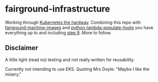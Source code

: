# fairground-infrastructure

Working through [Kubernetes the hardway](https://github.com/kelseyhightower/kubernetes-the-hard-way). Combining this repo with [fairground-machine-images](https://github.com/melvabout/fairground-machine-images) and [python-lambda-populate-hosts](https://github.com/melvabout/python-lambda-populate-hosts) you have everything up to and including [step 9](https://github.com/kelseyhightower/kubernetes-the-hard-way/blob/master/docs/09-bootstrapping-kubernetes-workers.md). More to follow.

## Disclaimer
A little light (read no) testing and not really written for reusability.

Currently not intending to use EKS. Quoting Mrs Doyle: "Maybe I like the misery."